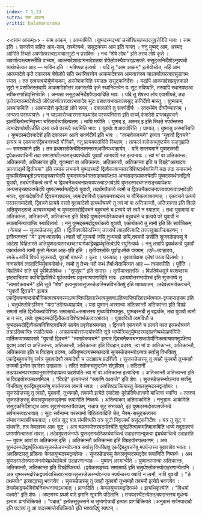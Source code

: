 ```yaml
---
index: 7.1.33
sutra: साम आकम्
vritti: balamanorama
---
```


<<साम आकम्>> - साम आकम् । आभ्यामिति ।युष्मदस्मद्भ्यां ङसो॑शित्यतस्तदनुवृत्तेरिति भावः । साम इति । सकारेण सहित आम्-साम्, तस्येत्यर्थः, ससुट्कस्य आम इति यावत् । ननु युष्मद् आम्, अस्मद् आमिति स्थिते अवर्णात्परत्वाऽभावात्सुटो न प्रसक्तिः । नच "शेषे लोपः" इति तस्य लोपे कृते ।ञवर्णात्परत्वमस्तीति वाच्यम्, आकमादेशात्प्रागनादेशतया शेषेलोपस्यैवात्राऽप्रसक्तेः ससुट्कनिर्देशोऽनुपपन्नो व्यर्थश्चेत्यत आह — भाविन इति । भविष्यत इत्यर्थः । यदि तु "आम आकम्" इत्येवोच्येत, तर्हि आम आकमादेशे कृते दकारस्य शेषेलोपे सति स्थानिवत्त्वेन आकमादेशस्य आम्त्वात्तस्य चाऽवर्णात्परत्वात्सुडागमः स्यात् । तत एत्वषत्वयोर्युष्मेषाकम्, अस्मेषाकमिति स्यादतः ससुट्कनिर्देशः । यद्यपि आकमादेशप्रवृत्तकाले सुटो न प्रसक्तिस्तथापि आकमादेशोत्तरं दकारलोपे कृते स्थानिवत्त्वेन यः सुट भविष्यति, तस्यापि स्थानषष्ठआ स्वीकरणान्निवृत्तिर्भवति । अन्यता ससुट्कनिर्देशवैयथ्र्यादिति भावः । यदि तु शेषस्य लोप एवाश्रीयते, तदा कृतेऽप्याकमादेशेऽदो लोपेऽवर्णात्परत्वाऽभावादेव सुटः प्रसक्त्यभावलात्ससुट् कनिर्देशो मास्तु । युष्माकम् अस्माकमिति । आकमादेशे कृतेऽदो लोपे रूपम् । दकारलोपे तु सवर्णदीर्घः । एतदर्थमेव दीर्घोच्चारणम् । अन्यता पररूपापत्तेः । न चाऽकारोच्चारणसामथ्र्यादेव पररूपनिरास इति वाच्यं,क॑मादेशे प्राप्तबहुवचने झल्ये॑दित्येत्त्वनिवृत्त्या चरितार्थत्वादित्यलम् । त्वयि मयीति । युष्मद् इ, अस्मद् इ इति स्थिते मपर्यन्तस्य त्वमादेशयोर्योऽची॑ति दस्य यत्वे पररूपे रूपमिति भावः । युवयोः #आवयोरिति । प्राग्वत् । युष्मासु अस्मास्विति । युष्मदस्मदोरनादेशे॑ इति दकारस्य आत्वे सवर्णदीर्घ इति भावः । "त्वमावेकवचने" इत्यत्र "युवावौ द्विवचने" इत्यत्र च एकवचनद्विवचनशब्दौ यौगिकौ, नतु प्रत्ययपराविति स्थितम् । तत्फलं श्लोकचतुष्टयेन सङ्गृह्णाति — समस्यमाने इति । तत्र प्रथमश्लोकेचे॑दित्यनन्तरम्अपी॑त्यध्याहार्यम् । यदि समस्यमाने युष्मदस्मदी द्व्येकत्ववाचिनी तदा समासार्थोऽन्यसङ्ख्यश्चेदपि युवावौ त्वमावपि स्त इत्यन्वयः । त्वां मां वा अतिक्रान्तः; अतिक्रान्तौ, अतिक्रान्ता इति, युवामावां वा अतिक्रान्तः, अतिक्रान्तौ, अतिक्रान्ता इति च विग्रहे"अत्यादयः क्रान्ताद्यर्थे द्वितीयया" इति समासं लभमाने युष्मदस्मदी द्वित्वैकत्वान्यतरविशिष्टार्थवाचिनी यदा तदा समासार्थः मुख्यविशेष्यभूतोऽन्यसङ्ख्यश्चेदपि युष्मदस्मदर्थगतसङ्ख्यापेक्षया अन्यसङ्ख्याकश्चेदपि युष्मदस्मर्थगतद्वित्वे युवावौ, तदर्थगतैकत्वे त्वमौ च द्विवचनैकवचनप्रत्ययपरत्वाऽभावेऽपि युष्मदस्मदर्थगतसङ्ख्यापेक्षया अन्यसङ्ख्याकश्चेदपि युष्मदस्मर्थगतद्वित्वे युवावौ, तदर्थगतैकत्वे त्वमौ च द्विवचनैकवचनप्रत्ययपरत्वाऽभावेऽपि भवतः, युवावादेशविधौ द्विवचनशब्दस्य, त्वमादेशविधौ एकवचनशब्दस्य च यौगिकत्वाश्रयणात् । एकवचने प्रत्यये परतस्त्वमादेशौ, द्विवचने प्रत्यये परतो युवावादेशौ इत्यर्थाश्रयणे तु त्वां मां वा अतिक्रान्तौ, अतिक्रान्ता इति विग्रहे अतियुष्मद्शब्दे अत्यस्मच्छब्दे च युष्मदस्मदोर्द्विवचने बहुवचने च प्रत्यये परे त्वमै न स्याताम् । तथा युवामावां वा अतिक्रान्तः, अतिक्रान्तौ, अतिक्रान्ता इति विग्रहे युष्मदस्मदोरेकवचने बहुवचने च प्रत्यये परे युवावौ न स्यातामित्यव्याप्तिः स्यादित्यर्थः । ननु युष्मद्समदोद्व्र्यर्थकत्वे युवावौ, एकार्थकत्वे तु त्वमौ इति किं सार्वत्रिकम्  ।नेत्याह — सुजस्ङेङस्सु इति । द्वितीयश्लोकेऽस्मिन् उत्तरार्धे त्वाहावित्यादि तत्तत्सूत्रप्रतीकग्रहणम् ।इती॑त्यनन्तरं "ये" इत्यध्याहार्यम् ।त्वाहौ सौ॑,यूयवयौ जसि॑,तुभ्यमह्रौ ङयि॑,तवममौ ङसी॑ति सुजस्ङेङस्सु ये आदेशा विहितास्ते अतियुष्मदत्यस्मच्छब्दाभ्यामेकद्विबह्वर्थवृत्तित्वेऽपि स्युरित्यर्थः । ननु तत्रापि द्व्यर्थकत्वे युवावौ एकार्थकत्वे त्वमौ कुतो नेत्यत आह-एति इति । तृतीयश्लोके पूर्वाद्र्धमेकं वाक्यम् ।एते=त्वाहादयः, स्वके=स्वीये विषये सुजसादौ, युवाबौ बाधन्ते । कुतः  । परत्वात् । युवावापेक्षया एतेषां परत्वादित्यर्थः । नन्वस्त्वेवं त्वाहादिभिर्युवाबयोर्बाधः, त्वमौ तु तेभ्यः परौ कथं तैर्बाध्येतामित्यत आह — त्वमावपीति । पूर्वेति । विप्रतिषेधे सति पूर्वं पूर्वविप्रतिषेधः । "सुप्सुपा" इति समासः । तृतीयान्तात्तसिः । विप्रतिषेधसूत्रे परशब्दस्य इष्टवाचितया क्वचिद्विप्रतिषेधे पूर्वकार्यस्य प्रवृत्त्याश्रयणादिति भावः ।प्रत्ययोत्तरण्दयोश्च॑ इति सूत्रभाष्ये तु "त्वमावेकवचने" इति सूत्रे "शेष" इत्यनुवत्र्यसुजस्ङेङस्भिन्नविभक्तिषु॑ इति व्याख्यातम् ।तदेवंत्वमावेकवचने॑, "युवावौ द्विवचने" इत्यत्र एकद्विवचन्शब्दयोर्यौगिकत्वाश्रयणस्याऽव्याप्तिपरिहारार्रथत्वमुक्त्वाऽतिव्याप्तिपरिहारार्थत्वमाह-द्व्यकसङ्ख्य इति । चतुर्थश्लोकेऽस्मिन् "यदा"तदे॑त्यध्याहार्यम् । यदा युष्मान् अस्मान्वा अतिक्रान्तौ अतिक्रान्ता इति विग्रहे समासे सति द्वित्वैकत्वविशिष्टः समासार्थः=समासस्य मुख्यविशेष्यभूतः, युष्मदस्मदी तु बह्वर्थके, तदा युवावौ त्वमौ च न स्तः, तयोः युष्मदस्मदोर्द्वित्वैकत्वविशेष्टार्थकत्वाऽभावात् । युवावविधौ त्वमविधौ च युष्मदस्मदोर्द्वित्वैकत्वविशिष्टवाचित्वे सत्येव प्रवृत्तेराश्रयणात् । द्विवचने एकवचने च प्रत्यये परत इत्यर्थाश्रयणे तत्राऽतिव्याप्तिः स्यादित्यर्थः । अत्रप्रत्ययोत्तरपदयोश्चे॑ति सूत्रे भाष्येत्रिचतुर्युष्मदस्मद्ग्रहणेष्वर्थग्रहण॑मिति वार्तिकव्याख्यावसरे "युवावौ द्विवचने" "त्वमावेकवचने" इत्यत्र द्विवचनैकवचनशब्दयोर्यौगिकत्वाश्रयणमुपक्षिप्य युवाम् आवां वा अतिक्रान्तः, अतिक्रान्तौ, अतिक्रान्ता इति विग्रहान् प्रदश्र्य, त्वा मां वा अतिक्रान्तः, अतिक्रान्तौ, अतिक्रान्ता इति च विग्रहान् प्रदश्र्य, अतियुष्मदत्यस्मच्छब्दयो सुजस्ङेङस्भ्योऽन्यत्र सर्वासु विभक्तिषु एकद्विबहुवचनेषु सर्वत्र युवावादेशौ त्वमादेशौ च उदाह्मत्य प्रदर्शितौ । सुजसङेङस्सु तु त्वाहौ यूयवयौ तुभ्यमह्रौ तवममौ इत्येत एवादेशा उदाह्मताः । तदिदं श्लोकचतुष्टयेन संगृहीतम् । तदिदानीं तत्प्रपञ्चनपरभाष्यानुसारेणोदाह्मत्य प्रदर्शयति-त्वा मां वा अतिक्रान्त इत्यादिना । अतिक्रान्तौ अतिक्रान्ता इति च विग्रहयोरुपलक्षणमिदम् । "विग्रहे" इत्यनन्तरं "रूपाणि वक्ष्यन्ते" इति शेषः । सुजस्ङेङस्भ्योऽन्यत्र सर्वासु विभक्तिषु एकद्विबहुवचनेषु मपर्यन्तस्य त्वमावे भवतः । अवशिष्टप्रक्रियास्तु केवलयुष्मदस्मद्वज्ज्ञेयाः । सुजस्ङेङस्सु तु त्वाहौ, यूयवयौ, तुभ्यमह्रौ, तवममौ इत्येते एवादेशाः पूर्वप्रतिषेधात्त्वमौ बाधित्वा भवन्ति । ततश्च सुजस्ङेङस्सु केवलयुष्मदस्मद्वदेनव रूपाणीति निष्कर्षः । अतित्वाकम् अतिमाकमिति । ननुसामः आक॑मिति ससुट्कनिर्देशाद्यत्र आमः सुट्संभवस्तत्रैवाकम्, नचात्र सुट् संभाव्यते, इह युष्मदस्मदोरुपसर्जनत्वे सर्वनामत्वाऽभावात् । सुटः सर्वनाम्नः परस्यामो विहितत्वादिति चेत्, मैवम्-ससुट्कत्वस्य संभावनामात्रविषयत्वात् । एवंच सुट् यत्र संभविष्यति तत्र सुटो निवृत्त्यर्थं ससुट्कनिर्देशः । यत्र तु सुट् न संभवति, तत्र केवलस्य आमः सुट् । अत्र चप्रत्ययोत्तरपदयोश्चे॑ति सूत्रेऽतित्वाकमतिमाकमिति भाष्ये तदुदाहरणं प्रमाणमित्यास्तां तावत् । तदेवमुपसर्जनयोः युष्मद्समदोरेकार्थवाचित्वं उदाहरणान्युक्त्वा द्व्यर्थवाचित्वे उदाहरति — युवाम् आवां वा अतिक्रान्त इति । अतिक्रान्तौ अतिक्रान्ता इति विग्रहयोरुपलक्षणम् । अत्र युष्मदस्मदोद्वर्य्र्थृत्तित्वात्सुजस्ङेङस्भ्योऽन्यत्र सर्वासु विभक्तिषु एकद्विबहुवचनेषु मपर्यन्तस्य युवावावेव भवतः । अवसिष्टास्तु प्रक्रियाः केवलयुष्मदस्मद्वज्ज्ञेयाः । सुजस्ङेङस्सु केवलयुष्मदस्मद्वदेव रूपाणिति निष्कर्षः । अथ युष्मदस्मदोरुपसर्जनयोर्बह्वर्थवाचित्वे उदाहरणान्याह — युष्मान् अस्मान्वेति । युष्मानस्मान्वा अतिक्रान्तः, अतिक्रान्तौ, अतिक्रान्ता इति विग्रहेष्वित्यर्थः ।द्वयेकसङ्ख्यः समासार्थः॑ इति चतुर्थश्लोकस्योदाहरणान्येतानि । अत्र युष्मस्स्मदोरेकद्व्यर्थवाचित्वाऽभावात्सुजस्ङेङस्भ्योऽन्यत्र मपर्यन्तस्य क्वापि न त्वमौ, नापि युवावौ । "ङे प्रथमयोः" इत्याद्यास्तु भवन्त्येव । सुजस्ङेङस्सु तु त्वाहौ यूयवयौ तुभ्यमह्रौ तवममौ इत्येते भवन्त्येव । तेषामेकद्व्यर्थविशेषनिबन्धनत्वाऽभावात् । प्राग्वदिति । केवलयुष्मस्मद्वदित्यर्थः । इत्यधिकृत्येति । "विधयो वक्ष्यते" इति शेषः । अष्टमस्य प्रथमे पादे इमानि सूत्राणि पठितानि । तत्रपदस्ये॑टत्येतत्अपदान्तस्य मूर्धन्यः॑ इत्यतः प्रागधिक्रियते । "पदात्" इत्येतत्तुकृत्सने च सुप्यगोत्रादौ॑ इत्यतः प्रागदिक्रियते ।अनुदात्तं सर्वमपादादौ॑ इति पदत्रयं तु आ पादसमाप्तेरधिक्रियते इति भाष्यादिषु स्पष्टम् ।